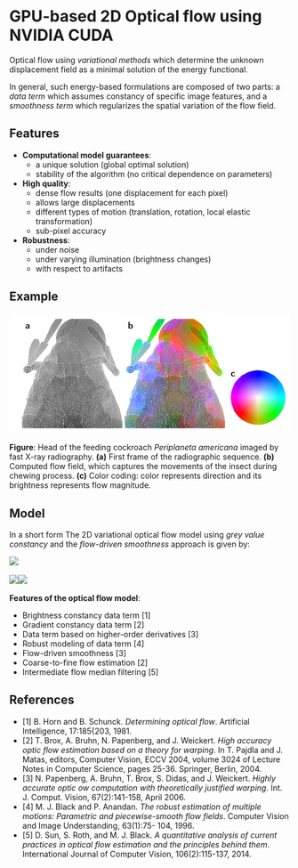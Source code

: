 # GPU-based 2D Optical flow using NVIDIA CUDA

Optical flow using *variational methods* which determine the unknown displacement field as a minimal solution
of the energy functional. 

In general, such energy-based formulations are composed of two
parts: a *data term* which assumes constancy of specific image features, and a *smoothness term* which regularizes the spatial variation of the flow field.

## Features

* **Computational model guarantees**:
   * a unique solution (global optimal solution)
   * stability of the algorithm (no critical dependence on parameters)
* **High quality**:
   * dense flow results (one displacement for each pixel)
   * allows large displacements
   * different types of motion (translation, rotation, local elastic transformation)
   * sub-pixel accuracy
* **Robustness**:
   * under noise
   * under varying illumination (brightness changes) 
   * with respect to artifacts

## Example

![alt text](https://github.com/axruff/cuda-flow2d/raw/master/examples/insect.png "Moving insect")

**Figure**: Head of the feeding cockroach *Periplaneta americana* imaged by fast X-ray radiography. **(a)** First frame of the radiographic sequence. **(b)** Computed flow field, which captures the movements of the insect during chewing process. **(c)** Color coding: color represents direction and its brightness represents flow magnitude.

## Model


In a short form The 2D variational optical flow model using *grey value constancy* and the *flow-driven smoothness* approach is given by:

<img src="https://render.githubusercontent.com/render/math?math=e^{i \pi} = -1">

<img src="https://render.githubusercontent.com/render/math?math=E_{2D}(u,v) = \int_{\Omega_{2}}{|I(x +u,y +v,t +1) - I(x,y,t)|  + \alpha \Psi(|\nabla_{2}u|^2  + |\nabla_{2}v|^2) \text{d}x \text{d}y}. $$" target="_blank"><img src="https://latex.codecogs.com/gif.latex?$$ E_{2D}(u,v) = \int_{\Omega_{2}}{|I(x +u,y +v,t +1) - I(x,y,t)|  + \alpha \Psi(|\nabla_{2}u|^2  + |\nabla_{2}v|^2) \text{d}x \text{d}y}" >


**Features of the optical flow model**:
* Brightness constancy data term [1]
* Gradient constancy data term [2]
* Data term based on higher-order derivatives [3]
* Robust modeling of data term [4]
* Flow-driven smoothness [3]
* Coarse-to-fine flow estimation [2]
* Intermediate flow median filtering [5]
 
 
 ## References
 
* [1] B. Horn and B. Schunck. *Determining optical flow*. Artificial Intelligence, 17:185{203, 1981.
* [2] T. Brox, A. Bruhn, N. Papenberg, and J. Weickert. *High accuracy optic flow estimation based on a theory for warping*. In T. Pajdla and J. Matas, editors, Computer Vision, ECCV 2004, volume 3024 of Lecture Notes in Computer Science, pages 25-36. Springer, Berlin, 2004.
* [3] N. Papenberg, A. Bruhn, T. Brox, S. Didas, and J. Weickert. *Highly accurate optic ow computation with theoretically justified warping*. Int. J. Comput. Vision, 67(2):141-158, April 2006.
* [4] M. J. Black and P. Anandan. *The robust estimation of multiple motions: Parametric and piecewise-smooth flow fields*. Computer Vision and Image Understanding, 63(1):75- 104, 1996.
* [5] D. Sun, S. Roth, and M. J. Black. *A quantitative analysis of current practices in optical flow estimation and the principles behind them*. International Journal of Computer Vision, 106(2):115-137, 2014.
